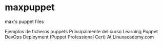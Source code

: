 # maxpuppet
max's puppet files

Ejemplos de ficheros puppets
Principalmente del curso 
	Learning Puppet DevOps Deployment 
	(Puppet Professional Cert)
	At Linuxacademy.com


